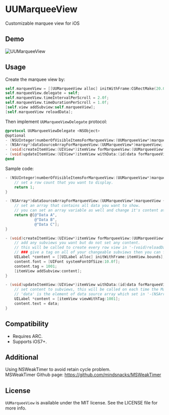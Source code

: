 # UUMarqueeView
Customizable marquee view for iOS

## Demo
![UUMarqueeView](https://raw.githubusercontent.com/iceyouyou/UUMarqueeView/master/extra/demo.gif)

## Usage
Create the marquee view by:
```objective-c
self.marqueeView = [[UUMarqueeView alloc] initWithFrame:CGRectMake(20.0f, 40.0f, CGRectGetWidth(self.view.bounds) - 40.0f, 20.0f)];
self.marqueeView.delegate = self;
self.marqueeView.timeIntervalPerScroll = 2.0f;
self.marqueeView.timeDurationPerScroll = 1.0f;
[self.view addSubview:self.marqueeView];
[self.marqueeView reloadData];
```

Then implement `UUMarqueeViewDelegate` protocol:
```objective-c
@protocol UUMarqueeViewDelegate <NSObject>
@optional
- (NSUInteger)numberOfVisibleItemsForMarqueeView:(UUMarqueeView*)marqueeView;
- (NSArray*)dataSourceArrayForMarqueeView:(UUMarqueeView*)marqueeView;
- (void)createItemView:(UIView*)itemView forMarqueeView:(UUMarqueeView*)marqueeView;
- (void)updateItemView:(UIView*)itemView withData:(id)data forMarqueeView:(UUMarqueeView*)marqueeView;
@end
```

Sample code:
```objective-c
- (NSUInteger)numberOfVisibleItemsForMarqueeView:(UUMarqueeView*)marqueeView {
    // set a row count that you want to display.
    return 1;
}

- (NSArray*)dataSourceArrayForMarqueeView:(UUMarqueeView*)marqueeView {
    // set an array that contains all data you want to show.
    // you can set an array variable as well and change it's content at any time.
    return @[@"Data A",
             @"Data B",
             @"Data C"];
}

- (void)createItemView:(UIView*)itemView forMarqueeView:(UUMarqueeView*)marqueeView {
    // add any subviews you want but do not set any content.
    // this will be called to create every row view in '-(void)reloadData'.
    // ### give a tag on all of your changeable subviews then you can find it later.
    UILabel *content = [[UILabel alloc] initWithFrame:itemView.bounds];
    content.font = [UIFont systemFontOfSize:10.0f];
    content.tag = 1001;
    [itemView addSubview:content];
}

- (void)updateItemView:(UIView*)itemView withData:(id)data forMarqueeView:(UUMarqueeView*)marqueeView {
    // set content to subviews, this will be called on each time the MarqueeView scrolls.
    // 'data' is the element of data source array which set in '-(NSArray*)dataSourceArrayForMarqueeView:'.
    UILabel *content = [itemView viewWithTag:1001];
    content.text = data;
}
```

## Compatibility
- Requires ARC.
- Supports iOS7+.

## Additional
Using NSWeakTimer to avoid retain cycle problem.  
MSWeakTimer Github page: https://github.com/mindsnacks/MSWeakTimer

## License
`UUMarqueeView` is available under the MIT license. See the LICENSE file for more info.